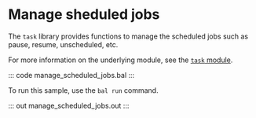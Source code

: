 # Manage sheduled jobs

The `task` library provides functions to manage the scheduled jobs such as pause, resume, unscheduled, etc.

For more information on the underlying module, see the [`task` module](https://lib.ballerina.io/ballerina/task/latest/).

::: code manage_scheduled_jobs.bal :::

To run this sample, use the `bal run` command.

::: out manage_scheduled_jobs.out :::
